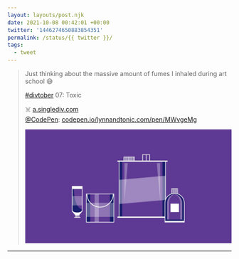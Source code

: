 ```yaml
---
layout: layouts/post.njk
date: 2021-10-08 00:42:01 +00:00
twitter: '1446274650883854351'
permalink: /status/{{ twitter }}/
tags: 
  - tweet
---
```


> Just thinking about the massive amount of fumes I inhaled during art school 😅
> 
> [#divtober](https://twitter.com/hashtag/divtober) 07: Toxic
> 
> ☠️ [a.singlediv.com](https://a.singlediv.com)  
> [@CodePen](https://twitter.com/CodePen): [codepen.io/lynnandtonic.com/pen/MWvgeMg](https://codepen.io/lynnandtonic/pen/MWvgeMg)
> 
> ![a monochromatic line drawing of some art supplies including a tube and bucket of paint, a can of paint thinner, and a glass bottle of medium](/img/1446274650883854351-FBIywuUVkAct5II.jpg)

---
